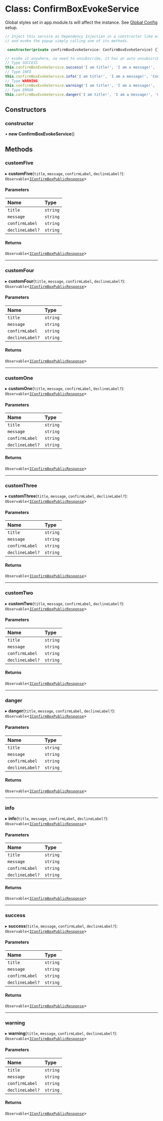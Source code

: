 # Class: ConfirmBoxEvokeService

Global styles set in app.module.ts will affect the instance. See <a href="https://costlydeveloper.github.io/ngx-awesome-popup/#/documentation/class-ToastEvokeService">Global Config</a> setup.
```typescript
// Inject this service as Dependency Injection in a constructor like example below,
// and evoke the popup simply calling one of its methods.

 constructor(private confirmBoxEvokeService: ConfirmBoxEvokeService) {}

// evoke it anywhere, no need to unsubscribe, it has an auto unsubscribe.
// Type SUCCESS
this.confirmBoxEvokeService.success('I am title!', 'I am a message!', 'Confirm', 'Decline').subscribe(resp => console.log('resp', resp));
// Type INFO
this.confirmBoxEvokeService.info('I am title!', 'I am a message!', 'Confirm', 'Decline').subscribe(resp => console.log('resp', resp));
// Type WARNING
this.confirmBoxEvokeService.warning('I am title!', 'I am a message!', 'Confirm', 'Decline').subscribe(resp => console.log('resp', resp));
// Type ERROR
this.confirmBoxEvokeService.danger('I am title!', 'I am a message!', 'Confirm', 'Decline').subscribe(resp => console.log('resp', resp));
```

## Constructors

### constructor

• **new ConfirmBoxEvokeService**()

## Methods

### customFive

▸ **customFive**(`title`, `message`, `confirmLabel`, `declineLabel?`): `Observable`<[`IConfirmBoxPublicResponse`](#/documentation/Interface-IConfirmBoxPublicResponse)\>

#### Parameters

| Name | Type |
| :------ | :------ |
| `title` | `string` |
| `message` | `string` |
| `confirmLabel` | `string` |
| `declineLabel?` | `string` |

#### Returns

`Observable`<[`IConfirmBoxPublicResponse`](#/documentation/Interface-IConfirmBoxPublicResponse)\>

___

### customFour

▸ **customFour**(`title`, `message`, `confirmLabel`, `declineLabel?`): `Observable`<[`IConfirmBoxPublicResponse`](#/documentation/Interface-IConfirmBoxPublicResponse)\>

#### Parameters

| Name | Type |
| :------ | :------ |
| `title` | `string` |
| `message` | `string` |
| `confirmLabel` | `string` |
| `declineLabel?` | `string` |

#### Returns

`Observable`<[`IConfirmBoxPublicResponse`](#/documentation/Interface-IConfirmBoxPublicResponse)\>

___

### customOne

▸ **customOne**(`title`, `message`, `confirmLabel`, `declineLabel?`): `Observable`<[`IConfirmBoxPublicResponse`](#/documentation/Interface-IConfirmBoxPublicResponse)\>

#### Parameters

| Name | Type |
| :------ | :------ |
| `title` | `string` |
| `message` | `string` |
| `confirmLabel` | `string` |
| `declineLabel?` | `string` |

#### Returns

`Observable`<[`IConfirmBoxPublicResponse`](#/documentation/Interface-IConfirmBoxPublicResponse)\>

___

### customThree

▸ **customThree**(`title`, `message`, `confirmLabel`, `declineLabel?`): `Observable`<[`IConfirmBoxPublicResponse`](#/documentation/Interface-IConfirmBoxPublicResponse)\>

#### Parameters

| Name | Type |
| :------ | :------ |
| `title` | `string` |
| `message` | `string` |
| `confirmLabel` | `string` |
| `declineLabel?` | `string` |

#### Returns

`Observable`<[`IConfirmBoxPublicResponse`](#/documentation/Interface-IConfirmBoxPublicResponse)\>

___

### customTwo

▸ **customTwo**(`title`, `message`, `confirmLabel`, `declineLabel?`): `Observable`<[`IConfirmBoxPublicResponse`](#/documentation/Interface-IConfirmBoxPublicResponse)\>

#### Parameters

| Name | Type |
| :------ | :------ |
| `title` | `string` |
| `message` | `string` |
| `confirmLabel` | `string` |
| `declineLabel?` | `string` |

#### Returns

`Observable`<[`IConfirmBoxPublicResponse`](#/documentation/Interface-IConfirmBoxPublicResponse)\>

___

### danger

▸ **danger**(`title`, `message`, `confirmLabel`, `declineLabel?`): `Observable`<[`IConfirmBoxPublicResponse`](#/documentation/Interface-IConfirmBoxPublicResponse)\>

#### Parameters

| Name | Type |
| :------ | :------ |
| `title` | `string` |
| `message` | `string` |
| `confirmLabel` | `string` |
| `declineLabel?` | `string` |

#### Returns

`Observable`<[`IConfirmBoxPublicResponse`](#/documentation/Interface-IConfirmBoxPublicResponse)\>

___

### info

▸ **info**(`title`, `message`, `confirmLabel`, `declineLabel?`): `Observable`<[`IConfirmBoxPublicResponse`](#/documentation/Interface-IConfirmBoxPublicResponse)\>

#### Parameters

| Name | Type |
| :------ | :------ |
| `title` | `string` |
| `message` | `string` |
| `confirmLabel` | `string` |
| `declineLabel?` | `string` |

#### Returns

`Observable`<[`IConfirmBoxPublicResponse`](#/documentation/Interface-IConfirmBoxPublicResponse)\>

___

### success

▸ **success**(`title`, `message`, `confirmLabel`, `declineLabel?`): `Observable`<[`IConfirmBoxPublicResponse`](#/documentation/Interface-IConfirmBoxPublicResponse)\>

#### Parameters

| Name | Type |
| :------ | :------ |
| `title` | `string` |
| `message` | `string` |
| `confirmLabel` | `string` |
| `declineLabel?` | `string` |

#### Returns

`Observable`<[`IConfirmBoxPublicResponse`](#/documentation/Interface-IConfirmBoxPublicResponse)\>

___

### warning

▸ **warning**(`title`, `message`, `confirmLabel`, `declineLabel?`): `Observable`<[`IConfirmBoxPublicResponse`](#/documentation/Interface-IConfirmBoxPublicResponse)\>

#### Parameters

| Name | Type |
| :------ | :------ |
| `title` | `string` |
| `message` | `string` |
| `confirmLabel` | `string` |
| `declineLabel?` | `string` |

#### Returns

`Observable`<[`IConfirmBoxPublicResponse`](#/documentation/Interface-IConfirmBoxPublicResponse)\>
